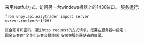 采用restful方式，访问另一台windows机器上的1430端口。
服务运行:
    
    from vnpy.api.easytrader import server
    server.run(port=1430)

    资金账号和密码，通过http request的方式请求，无需在服务器中指定；
    国金证券的'全能行证券交易终端'安装在服务器缺省的目录。
    
